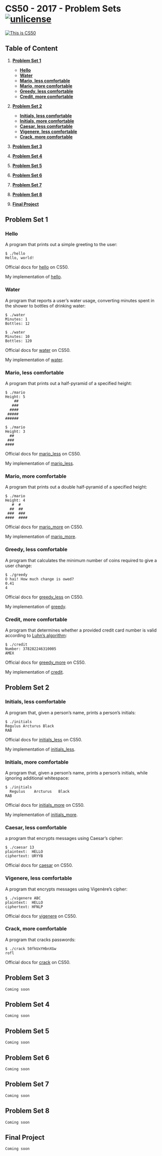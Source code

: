 # CS50 -  2017 - Problem Sets [![unlicense](https://img.shields.io/badge/un-license-green.svg?style=flat)](http://unlicense.org)

[![](http://i.imgur.com/DN8KfOe.jpg "This is CS50")](https://cs50.harvard.edu)


## Table of Content
1. **[Problem Set 1](#problem-set-1)**
    * **[Hello](#hello)**
    * **[Water](#water)**
    * **[Mario, less comfortable](#mario-less-comfortable)**
    * **[Mario, more comfortable](#mario-more-comfortable)**
    * **[Greedy, less comfortable](#greedy-less-comfortable)**
    * **[Credit, more comfortable](#greedy-more-comfortable)**

2. **[Problem Set 2](#problem-set-2)**
    * **[Initials, less comfortable](#initials-less-comfortable)**
    * **[Initials, more comfortable](#initials-more-comfortable)**
    * **[Caesar, less comfortable](#caesar-less-comfortable)**
    * **[Vigenere, less comfortable](#vigenere-less-comfortable)**
    * **[Crack, more comfortable](#crack-more-comfortable)**

3. **[Problem Set 3](#problem-set-3)**

4. **[Problem Set 4](#problem-set-4)**

5. **[Problem Set 5](#problem-set-5)**

6. **[Problem Set 6](#problem-set-6)**

7. **[Problem Set 7](#problem-set-7)**

8. **[Problem Set 8](#problem-set-8)**

9. **[Final Project](#final-project)**

## Problem Set 1

### Hello

A program that prints out a simple greeting to the user:

```
$ ./hello
Hello, world!
```

Official docs for [hello](http://docs.cs50.net/problems/hello/hello.html) on CS50.

My implementation of [hello](PSET1/hello.c).


###  Water

A program that reports a user’s water usage, converting minutes spent in the shower to bottles of drinking water:

```
$ ./water
Minutes: 1
Bottles: 12
```
```
$ ./water
Minutes: 10
Bottles: 120
```

Official docs for [water](http://docs.cs50.net/problems/water/water.html) on CS50.

My implementation of [water](PSET1/water.c).

###  Mario, less comfortable

A program that prints out a half-pyramid of a specified height:

```
$ ./mario
Height: 5
    ##
   ###
  ####
 #####
######
```

```
$ ./mario
Height: 3
  ##
 ###
####
```

Official docs for [mario_less](http://docs.cs50.net/problems/mario/less/mario.html) on CS50.

My implementation of [mario_less](PSET1/mario.c).

###  Mario, more comfortable

A program that prints out a double half-pyramid of a specified height:

```
$ ./mario
Height: 4
   #  #
  ##  ##
 ###  ###
####  ####
```

Official docs for [mario_more](http://docs.cs50.net/problems/mario/more/mario.html) on CS50.


My implementation of [mario_more](PSET1/mario_more.c).

###  Greedy, less comfortable

A program that calculates the minimum number of coins required to give a user change:

```
$ ./greedy
O hai! How much change is owed?
0.41
4
```

Official docs for [greedy_less](http://docs.cs50.net/problems/greedy/greedy.html) on CS50.

My implementation of [greedy](PSET1/greedy.c).

### Credit, more comfortable

A program that determines whether a provided credit card number is valid according to [Luhn’s algorithm](https://en.wikipedia.org/wiki/Luhn_algorithm):

```
$ ./credit
Number: 378282246310005
AMEX
```

Official docs for [greedy_more](http://docs.cs50.net/problems/credit/credit.html) on CS50.

My implementation of [credit](PSET1/credit.c).


## Problem Set 2

###  Initials, less comfortable

A program that, given a person’s name, prints a person’s initials:

```
$ ./initials
Regulus Arcturus Black
RAB
```

Official docs for [initials_less](http://docs.cs50.net/problems/initials/less/initials.html) on CS50.

My implementation of [initials_less](PSET2/initials.c).

###  Initials, more comfortable

A program that, given a person’s name, prints a person’s initials, while ignoring additional whitespace:

```
$ ./initials
  Regulus    Arcturus   Black
RAB
```

Official docs for [initials_more](http://docs.cs50.net/problems/initials/more/initials.html) on CS50.

My implementation of [initials_more](PSET2/initials_more.c).

### Caesar, less comfortable

a program that encrypts messages using Caesar’s cipher:

```
$ ./caesar 13
plaintext:  HELLO
ciphertext: URYYB
```

Official docs for [caesar](http://docs.cs50.net/problems/caesar/caesar.html) on CS50.

###  Vigenere, less comfortable

A program that encrypts messages using Vigenère’s cipher:

```
$ ./vigenere ABC
plaintext:  HELLO
ciphertext: HFNLP
```

Official docs for [vigenere](http://docs.cs50.net/problems/vigenere/vigenere.html) on CS50.

###  Crack, more comfortable

A program that cracks passwords:

```
$ ./crack 50fkUxYHbnXGw
rofl
```

Official docs for [crack](http://docs.cs50.net/problems/crack/crack.html) on CS50.

## Problem Set 3
`Coming soon`

## Problem Set 4
`Coming soon`

## Problem Set 5
`Coming soon`

## Problem Set 6
`Coming soon`

## Problem Set 7
`Coming soon`

## Problem Set 8
`Coming soon`

## Final Project
`Coming soon`

